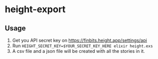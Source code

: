 # height-export

## Usage

1. Get you API secret key on https://finbits.height.app/settings/api
2. Run `HEIGHT_SECRET_KEY=$YOUR_SECRET_KEY_HERE elixir height.exs`
3. A csv file and a json file will be created with all the stories in it.
